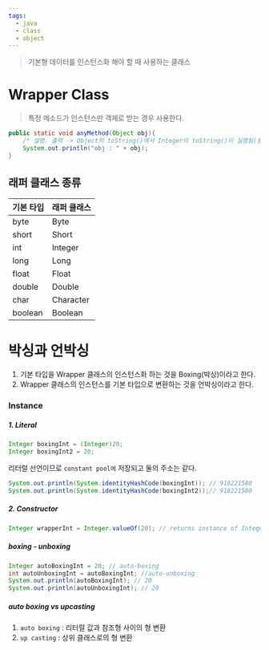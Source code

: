 ```yaml
---
tags:
  - java
  - class
  - object
---
```

> 기본형 데이터를 인스턴스화 해야 할 때 사용하는 클래스

# Wrapper Class
> 특정 메소드가 인스턴스만 객체로 받는 경우 사용한다.
```Java
public static void anyMethod(Object obj){    
    /* 설명. 출력 -> Object의 toString()에서 Integer의 toString()이 실행됨(동적 바인딩) */  
    System.out.println("obj : " + obj);  
}
```

## 래퍼 클래스 종류

| **기본 타입** | **래퍼 클래스** |
| --------- | ---------- |
| byte      | Byte       |
| short     | Short      |
| int       | Integer    |
| long      | Long       |
| float     | Float      |
| double    | Double     |
| char      | Character  |
| boolean   | Boolean    |
# 박싱과 언박싱
1. 기본 타입을 Wrapper 클래스의 인스턴스화 하는 것을 Boxing(박싱)이라고 한다.
2. Wrapper 클래스의 인스턴스를 기본 타입으로 변환하는 것을 언박싱이라고 한다.

### Instance

##### 1. Literal
```Java
Integer boxingInt = (Integer)20; 
Integer boxingInt2 = 20;
```
 리터럴 선언이므로 `constant pool에` 저장되고 둘의 주소는 같다.
```Java
System.out.println(System.identityHashCode(boxingInt)); // 918221580
System.out.println(System.identityHashCode(boxingInt2));// 918221580
```
##### 2. Constructor
```Java
Integer wrapperInt = Integer.valueOf(20); // returns instance of Integer
```

##### boxing - unboxing
```Java
Integer autoBoxingInt = 20; // auto-boxing
int autoUnboxingInt = autoBoxingInt; //auto-unboxing
System.out.println(autoBoxingInt); // 20
System.out.println(autoUnboxingInt); // 20
```

##### auto boxing vs upcasting
1. `auto boxing` : 리터럴 값과 참조형 사이의 형 변환
2. `up casting` : 상위 클래스로의 형 변환